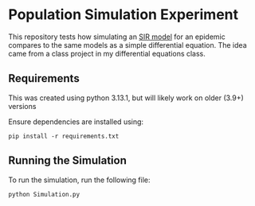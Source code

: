 # Population Simulation Experiment

This repository tests how simulating an [SIR model](https://en.wikipedia.org/wiki/Compartmental_models_in_epidemiology) for an epidemic compares to the same models as a simple differential equation. The idea came from a class project in my differential equations class. 

## Requirements
This was created using python 3.13.1, but will likely work on older (3.9+) versions 

Ensure dependencies are installed using:

```pip install -r requirements.txt```

## Running the Simulation
To run the simulation, run the following file:

```python Simulation.py```

